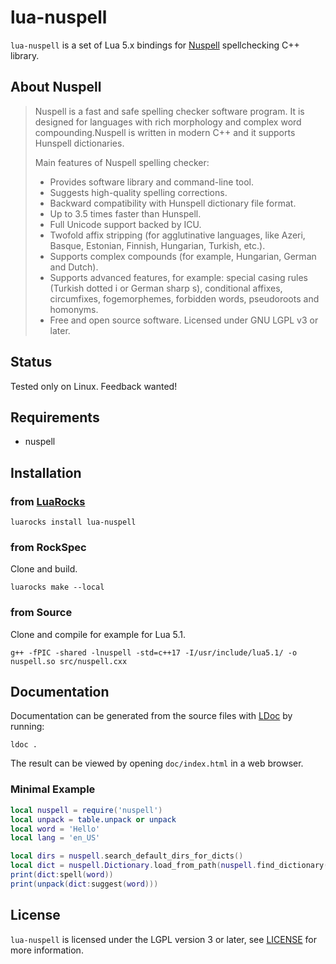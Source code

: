 # lua-nuspell

`lua-nuspell` is a set of Lua 5.x bindings for [Nuspell](https://nuspell.github.io/) spellchecking C++ library.

## About Nuspell

> Nuspell is a fast and safe spelling checker software program. It is designed for languages with rich morphology and complex word compounding.Nuspell is written in modern C++ and it supports Hunspell dictionaries.
> 
> Main features of Nuspell spelling checker:
> 
> - Provides software library and command-line tool.
> - Suggests high-quality spelling corrections.
> - Backward compatibility with Hunspell dictionary file format.
> - Up to 3.5 times faster than Hunspell.
> - Full Unicode support backed by ICU.
> - Twofold affix stripping (for agglutinative languages, like Azeri, Basque, Estonian, Finnish, Hungarian, Turkish, etc.).
> - Supports complex compounds (for example, Hungarian, German and Dutch).
> - Supports advanced features, for example: special casing rules (Turkish dotted i or German sharp s), conditional affixes, circumfixes, fogemorphemes, forbidden words, pseudoroots and homonyms.
> - Free and open source software. Licensed under GNU LGPL v3 or later.

## Status

Tested only on Linux. Feedback wanted!

## Requirements

- nuspell

## Installation 

### from [LuaRocks](https://luarocks.org/modules/f3fora/lua-nuspell)
```
luarocks install lua-nuspell
```


### from RockSpec

Clone and build.
```
luarocks make --local
```

### from Source
Clone and compile for example for Lua 5.1.
```
g++ -fPIC -shared -lnuspell -std=c++17 -I/usr/include/lua5.1/ -o nuspell.so src/nuspell.cxx
```

## Documentation

Documentation can be generated from the source files with [LDoc](https://github.com/lunarmodules/LDoc) by running:
```
ldoc .
```
The result can be viewed by opening `doc/index.html` in a web browser.

### Minimal Example

```lua
local nuspell = require('nuspell')
local unpack = table.unpack or unpack
local word = 'Hello'
local lang = 'en_US'

local dirs = nuspell.search_default_dirs_for_dicts()
local dict = nuspell.Dictionary.load_from_path(nuspell.find_dictionary(dirs, lang))
print(dict:spell(word))
print(unpack(dict:suggest(word)))
```
## License

`lua-nuspell` is licensed under the LGPL version 3 or later, see [LICENSE](LICENSE) for more
information.
